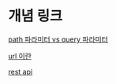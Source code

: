 # 개념 링크

[path 파라미터 vs query 파라미터](https://velog.io/@juno97/API-Path-parameter-VS-Query-Parameter-%EA%B8%B0%EB%A1%9D%EC%9A%A9)

[url 이란](https://developer.mozilla.org/ko/docs/Learn/Common_questions/Web_mechanics/What_is_a_URL)

[rest api](https://khj93.tistory.com/entry/%EB%84%A4%ED%8A%B8%EC%9B%8C%ED%81%AC-REST-API%EB%9E%80-REST-RESTful%EC%9D%B4%EB%9E%80)